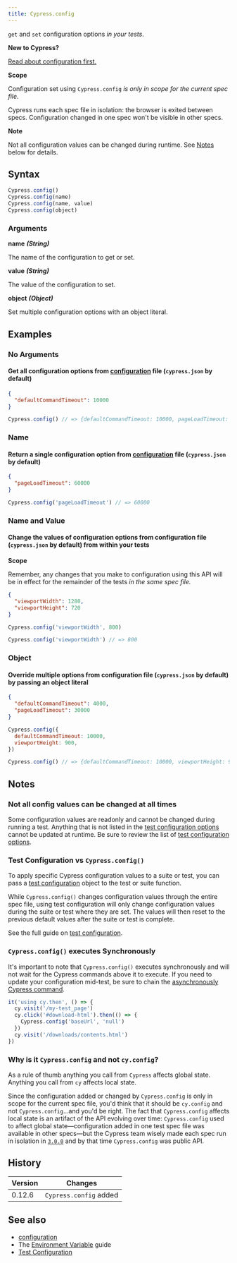 ```yaml
---
title: Cypress.config
---
```


`get` and `set` configuration options _in your tests_.

<Alert type="info">

<strong class="alert-header">New to Cypress?</strong>

[Read about configuration first.](/guides/references/configuration)

</Alert>

<Alert type="warning">

<strong class="alert-header">Scope</strong>

Configuration set using `Cypress.config` _is only in scope for the current spec
file._

Cypress runs each spec file in isolation: the browser is exited between specs.
Configuration changed in one spec won't be visible in other specs.

</Alert>

<Alert type="warning">

<strong class="alert-header">Note</strong>

Not all configuration values can be changed during runtime. See [Notes](#Notes)
below for details.

</Alert>

## Syntax

```javascript
Cypress.config()
Cypress.config(name)
Cypress.config(name, value)
Cypress.config(object)
```

### Arguments

**<Icon name="angle-right"></Icon> name** **_(String)_**

The name of the configuration to get or set.

**<Icon name="angle-right"></Icon> value** **_(String)_**

The value of the configuration to set.

**<Icon name="angle-right"></Icon> object** **_(Object)_**

Set multiple configuration options with an object literal.

## Examples

### No Arguments

#### Get all configuration options from [configuration](/guides/references/configuration) file (`cypress.json` by default)

```json
{
  "defaultCommandTimeout": 10000
}
```

<!-- textlint-disable -->

```javascript
Cypress.config() // => {defaultCommandTimeout: 10000, pageLoadTimeout: 30000, ...}
```

<!-- textlint-enable -->

### Name

#### Return a single configuration option from [configuration](/guides/references/configuration) file (`cypress.json` by default)

```json
{
  "pageLoadTimeout": 60000
}
```

```javascript
Cypress.config('pageLoadTimeout') // => 60000
```

### Name and Value

#### Change the values of configuration options from configuration file (`cypress.json` by default) from within your tests

<Alert type="warning">

<strong class="alert-header">Scope</strong>

Remember, any changes that you make to configuration using this API will be in
effect for the remainder of the tests _in the same spec file._

</Alert>

```json
{
  "viewportWidth": 1280,
  "viewportHeight": 720
}
```

```javascript
Cypress.config('viewportWidth', 800)

Cypress.config('viewportWidth') // => 800
```

### Object

#### Override multiple options from configuration file (`cypress.json` by default) by passing an object literal

```json
{
  "defaultCommandTimeout": 4000,
  "pageLoadTimeout": 30000
}
```

```javascript
Cypress.config({
  defaultCommandTimeout: 10000,
  viewportHeight: 900,
})

Cypress.config() // => {defaultCommandTimeout: 10000, viewportHeight: 900, ...}
```

## Notes

### Not all config values can be changed at all times

Some configuration values are readonly and cannot be changed during running a
test. Anything that is not listed in the
[test configuration options](/guides/references/configuration#Test-Configuration)
cannot be updated at runtime. Be sure to review the list of
[test configuration options](/guides/references/configuration##Test-Configuration).

### Test Configuration vs `Cypress.config()`

To apply specific Cypress configuration values to a suite or test, you can pass
a [test configuration](/guides/references/configuration#Test-Configuration)
object to the test or suite function.

While `Cypress.config()` changes configuration values through the entire spec
file, using test configuration will only change configuration values during the
suite or test where they are set. The values will then reset to the previous
default values after the suite or test is complete.

See the full guide on
[test configuration](/guides/references/configuration#Test-Configuration).

### `Cypress.config()` executes Synchronously

It's important to note that `Cypress.config()` executes synchronously and will
not wait for the Cypress commands above it to execute. If you need to update
your configuration mid-test, be sure to chain the
[asynchronously Cypress command](/guides/core-concepts/introduction-to-cypress#Commands-Are-Asynchronous).

```javascript
it('using cy.then', () => {
  cy.visit('/my-test_page')
  cy.click('#download-html').then(() => {
    Cypress.config('baseUrl', 'null')
  })
  cy.visit('/downloads/contents.html')
})
```

### Why is it `Cypress.config` and not `cy.config`?

As a rule of thumb anything you call from `Cypress` affects global state.
Anything you call from `cy` affects local state.

Since the configuration added or changed by `Cypress.config` is only in scope
for the current spec file, you'd think that it should be `cy.config` and not
`Cypress.config`&hellip;and you'd be right. The fact that `Cypress.config`
affects local state is an artifact of the API evolving over time:
`Cypress.config` used to affect global state&mdash;configuration added in one
test spec file was available in other specs&mdash;but the Cypress team wisely
made each spec run in isolation in [`3.0.0`](/guides/references/changelog#3-0-0)
and by that time `Cypress.config` was public API.

## History

| Version | Changes                |
| ------- | ---------------------- |
| 0.12.6  | `Cypress.config` added |

## See also

- [configuration](/guides/references/configuration)
- The [Environment Variable](/guides/guides/environment-variables) guide
- [Test Configuration](/guides/references/configuration#Test-Configuration)
